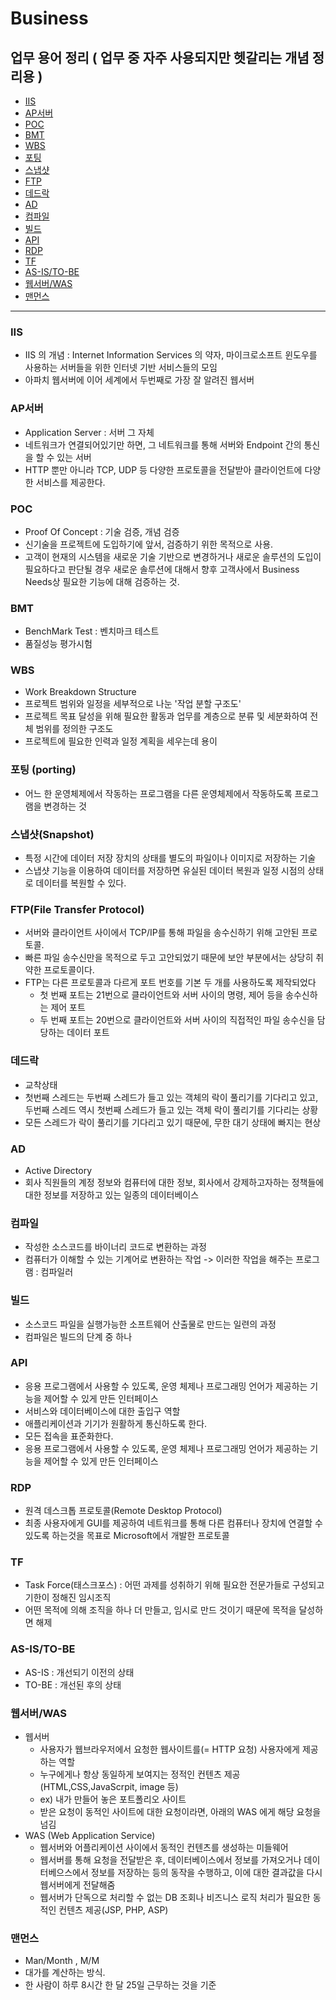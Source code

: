 # Business 

## 업무 용어 정리 ( 업무 중 자주 사용되지만 헷갈리는 개념 정리용 )

* [IIS](#IIS)
* [AP서버](#AP서버)
* [POC](#POC)
* [BMT](#BMT)
* [WBS](#WBS)
* [포팅](#포팅)
* [스냅샷](#스냅샷)
* [FTP](#FTP)
* [데드락](#데드락)
* [AD](#AD)
* [컴파일](#컴파일)
* [빌드](#빌드)
* [API](#API)
* [RDP](*RDP)
* [TF](*TF)
* [AS-IS/TO-BE](*AS-IS/TO-BE)
* [웹서버/WAS](*웹서버/WAS)
* [맨먼스](*맨먼스)

---

### IIS 
- IIS 의 개념  : Internet Information Services 의 약자, 마이크로소프트 윈도우를 사용하는 서버들을 위한 인터넷 기반 서비스들의 모임 
- 아파치 웹서버에 이어 세계에서 두번째로 가장 잘 알려진 웹서버 


### AP서버 
- Application Server : 서버 그 자체 
- 네트워크가 연결되어있기만 하면, 그 네트워크를 통해 서버와 Endpoint 간의 통신을 할 수 있는 서버 
- HTTP 뿐만 아니라 TCP, UDP 등 다양한 프로토콜을 전달받아 클라이언트에 다양한 서비스를 제공한다.

### POC 
- Proof Of Concept : 기술 검증, 개념 검증 
- 신기술을 프로젝트에 도입하기에 앞서, 검증하기 위한 목적으로 사용. 
- 고객이 현재의 시스템을 새로운 기술 기반으로 변경하거나 새로운 솔루션의 도입이 필요하다고 판단될 경우 새로운 솔루션에 대해서 향후 고객사에서 Business Needs상 필요한 기능에 대해 검증하는 것.

### BMT
- BenchMark Test : 벤치마크 테스트
- 품질성능 평가시험 

### WBS
- Work Breakdown Structure
- 프로젝트 범위와 일정을 세부적으로 나눈 '작업 분할 구조도' 
- 프로젝트 목표 달성을 위해 필요한 활동과 업무를 계층으로 분류 및 세분화하여 전체 범위를 정의한 구조도
- 프로젝트에 필요한 인력과 일정 계획을 세우는데 용이 

### 포팅 (porting)
- 어느 한 운영체제에서 작동하는 프로그램을 다른 운영체제에서 작동하도록 프로그램을 변경하는 것 

### 스냅샷(Snapshot)
- 특정 시간에 데이터 저장 장치의 상태를 별도의 파일이나 이미지로 저장하는 기술 
- 스냅샷 기능을 이용하여 데이터를 저장하면 유실된 데이터 복원과 일정 시점의 상태로 데이터를 복원할 수 있다.

### FTP(File Transfer Protocol) 
- 서버와 클라이언트 사이에서 TCP/IP를 통해 파일을 송수신하기 위해 고안된 프로토콜.
- 빠른 파일 송수신만을 목적으로 두고 고안되었기 때문에 보안 부분에서는 상당히 취약한 프로토콜이다.
- FTP는 다른 프로토콜과 다르게 포트 번호를 기본 두 개를 사용하도록 제작되었다
  - 첫 번째 포트는 21번으로 클라이언트와 서버 사이의 명령, 제어 등을 송수신하는 제어 포트
  - 두 번째 포트는 20번으로 클라이언트와 서버 사이의 직접적인 파일 송수신을 담당하는 데이터 포트
  

### 데드락
- 교착상태
- 첫번째 스레드는 두번째 스레드가 들고 있는 객체의 락이 풀리기를 기다리고 있고, 두번째 스레드 역시 첫번째 스레드가 들고 있는 객체 락이 풀리기를 기다리는 상황
- 모든 스레드가 락이 풀리기를 기다리고 있기 때문에, 무한 대기 상태에 빠지는 현상 


### AD 
  - Active Directory
  - 회사 직원들의 계정 정보와 컴퓨터에 대한 정보, 회사에서 강제하고자하는 정책들에 대한 정보를 저장하고 있는 일종의 데이터베이스 
  
### 컴파일 
  - 작성한 소스코드를 바이너리 코드로 변환하는 과정 
  - 컴퓨터가 이해할 수 있는 기계어로 변환하는 작업 -> 이러한 작업을 해주는 프로그램 : 컴파일러 

### 빌드 
  - 소스코드 파일을 실행가능한 소프트웨어 산출물로 만드는 일련의 과정 
  - 컴파일은 빌드의 단계 중 하나 


### API
  - 응용 프로그램에서 사용할 수 있도록, 운영 체제나 프로그래밍 언어가 제공하는 기능을 제어할 수 있게 만든 인터페이스
  - 서비스와 데이터베이스에 대한 출입구 역할 
  - 애플리케이션과 기기가 원활하게 통신하도록 한다. 
  - 모든 접속을 표준화한다.
  - 응용 프로그램에서 사용할 수 있도록, 운영 체제나 프로그래밍 언어가 제공하는 기능을 제어할 수 있게 만든 인터페이스


### RDP
  - 원격 데스크톱 프로토콜(Remote Desktop Protocol)
  - 최종 사용자에게 GUI를 제공하여 네트워크를 통해 다른 컴퓨터나 장치에 연결할 수 있도록 하는것을 목표로 Microsoft에서 개발한 프로토콜 


### TF
  - Task Force(태스크포스) : 어떤 과제를 성취하기 위해 필요한 전문가들로 구성되고 기한이 정해진 임시조직 
  - 어떤 목적에 의해 조직을 하나 더 만들고, 임시로 만드 것이기 때문에 목적을 달성하면 해제 



### AS-IS/TO-BE
  - AS-IS : 개선되기 이전의 상태 
  - TO-BE : 개선된 후의 상태 

### 웹서버/WAS 
  - 웹서버 
     - 사용자가 웹브라우저에서 요청한 웹사이트를(= HTTP 요청) 사용자에게 제공하는 역할 
     - 누구에게나 항상 동일하게 보여지는 정적인 컨텐츠 제공(HTML,CSS,JavaScrpit, image 등)
     - ex) 내가 만들어 놓은 포트폴리오 사이트 
     - 받은 요청이 동적인 사이트에 대한 요청이라면, 아래의 WAS 에게 해당 요청을 넘김 
  - WAS (Web Application Service)
    -  웹서버와 어플리케이션 사이에서 동적인 컨텐츠를 생성하는 미들웨어 
    -  웹서버를 통해 요청을 전달받은 후, 데이터베이스에서 정보를 가져오거나 데이터베으스에서 정보를 저장하는 등의 동작을 수행하고, 이에 대한 결과값을 다시 웹서버에게 전달해줌
    -  웹서버가 단독으로 처리할 수 없는 DB 조회나 비즈니스 로직 처리가 필요한 동적인 컨텐츠 제공(JSP, PHP, ASP) 
    
### 맨먼스
  - Man/Month , M/M
  - 대가를 계산하는 방식. 
  - 한 사람이 하루 8시간 한 달 25일 근무하는 것을 기준 
  
